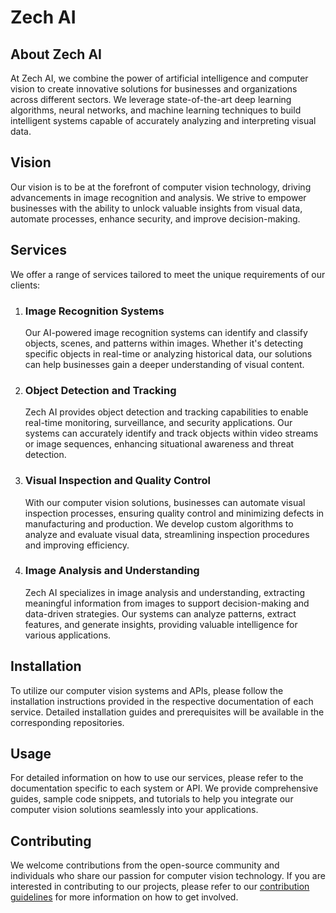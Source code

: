 <!DOCTYPE html>
<html>
<head>
</head>
<body>
  <h1>Zech AI</h1>
  
  <h2>About Zech AI</h2>
  <p>
    At Zech AI, we combine the power of artificial intelligence and computer vision to create innovative solutions for businesses and organizations across different sectors. We leverage state-of-the-art deep learning algorithms, neural networks, and machine learning techniques to build intelligent systems capable of accurately analyzing and interpreting visual data.
  </p>
  
  <h2>Vision</h2>
  <p>
    Our vision is to be at the forefront of computer vision technology, driving advancements in image recognition and analysis. We strive to empower businesses with the ability to unlock valuable insights from visual data, automate processes, enhance security, and improve decision-making.
  </p>
  
  <h2>Services</h2>
  <p>We offer a range of services tailored to meet the unique requirements of our clients:</p>
  <ol>
    <li>
      <h3>Image Recognition Systems</h3>
      <p>
        Our AI-powered image recognition systems can identify and classify objects, scenes, and patterns within images. Whether it's detecting specific objects in real-time or analyzing historical data, our solutions can help businesses gain a deeper understanding of visual content.
      </p>
    </li>
    <li>
      <h3>Object Detection and Tracking</h3>
      <p>
        Zech AI provides object detection and tracking capabilities to enable real-time monitoring, surveillance, and security applications. Our systems can accurately identify and track objects within video streams or image sequences, enhancing situational awareness and threat detection.
      </p>
    </li>
    <li>
      <h3>Visual Inspection and Quality Control</h3>
      <p>
        With our computer vision solutions, businesses can automate visual inspection processes, ensuring quality control and minimizing defects in manufacturing and production. We develop custom algorithms to analyze and evaluate visual data, streamlining inspection procedures and improving efficiency.
      </p>
    </li>
    <li>
      <h3>Image Analysis and Understanding</h3>
      <p>
        Zech AI specializes in image analysis and understanding, extracting meaningful information from images to support decision-making and data-driven strategies. Our systems can analyze patterns, extract features, and generate insights, providing valuable intelligence for various applications.
      </p>
    </li>
  </ol>
  
  <h2>Installation</h2>
  <p>
    To utilize our computer vision systems and APIs, please follow the installation instructions provided in the respective documentation of each service. Detailed installation guides and prerequisites will be available in the corresponding repositories.
  </p>
  
  <h2>Usage</h2>
  <p>
    For detailed information on how to use our services, please refer to the documentation specific to each system or API. We provide comprehensive guides, sample code snippets, and tutorials to help you integrate our computer vision solutions seamlessly into your applications.
  </p>
  
  <h2>Contributing</h2>
  <p>
    We welcome contributions from the open-source community and individuals who share our passion for computer vision technology. If you are interested in contributing to our projects, please refer to our <a href="CONTRIBUTING.md">contribution guidelines</a> for more information on how to get involved.
  </p>
  
 
